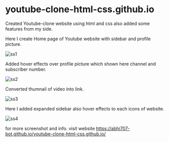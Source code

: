 # youtube-clone-html-css.github.io

Created Youtube-clone website using html and css also added some features from my side.

Here I create Home page of Youtube website with sidebar and profile picture.

![ss1](https://user-images.githubusercontent.com/68341067/213869743-e47f1b44-731f-4c92-883f-0aef08f251c4.png)

Added hover effects over profile picture which shown here channel and subscriber number.

![ss2](https://user-images.githubusercontent.com/68341067/213869751-29ae532a-64f5-41b3-bb11-ddf4fa7ada87.png)

Converted thumnail of video into link.

![ss3](https://user-images.githubusercontent.com/68341067/213869759-1c4a5fc1-e783-4bff-a9a7-e147c8cfe560.png)

Here I added expanded sidebar also hover effects to each icons of website.

![ss4](https://user-images.githubusercontent.com/68341067/213869910-78e251b4-c520-4c86-b17d-1b83af3d4562.png)

for more screenshot and info. visit website https://abhi707-bot.github.io/youtube-clone-html-css.github.io/

